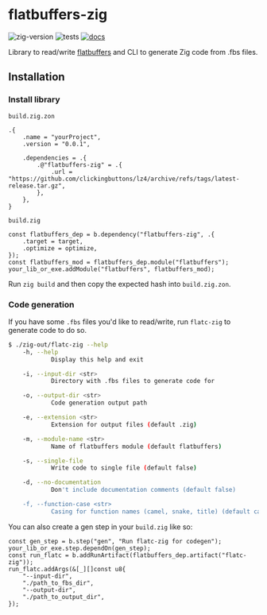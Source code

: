 # flatbuffers-zig

![zig-version](https://img.shields.io/badge/dynamic/yaml?url=https%3A%2F%2Fraw.githubusercontent.com%2Fclickingbuttons%2Fflatbuffers-zig%2Fmaster%2F.github%2Fworkflows%2Ftest.yml&query=%24.jobs.test.steps%5B1%5D.with.version&label=zig-version)
![tests](https://github.com/clickingbuttons/flatbuffers-zig/actions/workflows/test.yml/badge.svg)
[![docs](https://github.com/clickingbuttons/flatbuffers-zig/actions/workflows/publish_docs.yml/badge.svg)](https://clickingbuttons.github.io/flatbuffers-zig)

Library to read/write [flatbuffers](https://flatbuffers.dev/flatbuffers_internals.html) and CLI to generate Zig code from .fbs files.

## Installation

### Install library
`build.zig.zon`
```zig
.{
    .name = "yourProject",
    .version = "0.0.1",

    .dependencies = .{
        .@"flatbuffers-zig" = .{
            .url = "https://github.com/clickingbuttons/lz4/archive/refs/tags/latest-release.tar.gz",
        },
    },
}
```

`build.zig`
```zig
const flatbuffers_dep = b.dependency("flatbuffers-zig", .{
    .target = target,
    .optimize = optimize,
});
const flatbuffers_mod = flatbuffers_dep.module("flatbuffers");
your_lib_or_exe.addModule("flatbuffers", flatbuffers_mod);
```

Run `zig build` and then copy the expected hash into `build.zig.zon`.

### Code generation

If you have some `.fbs` files you'd like to read/write, run `flatc-zig` to generate code to do so.

```sh
$ ./zig-out/flatc-zig --help
    -h, --help
            Display this help and exit

    -i, --input-dir <str>
            Directory with .fbs files to generate code for

    -o, --output-dir <str>
            Code generation output path

    -e, --extension <str>
            Extension for output files (default .zig)

    -m, --module-name <str>
            Name of flatbuffers module (default flatbuffers)

    -s, --single-file
            Write code to single file (default false)

    -d, --no-documentation
            Don't include documentation comments (default false)

    -f, --function-case <str>
            Casing for function names (camel, snake, title) (default camel)
```

You can also create a gen step  in your `build.zig` like so:
```zig
const gen_step = b.step("gen", "Run flatc-zig for codegen");
your_lib_or_exe.step.dependOn(gen_step);
const run_flatc = b.addRunArtifact(flatbuffers_dep.artifact("flatc-zig"));
run_flatc.addArgs(&[_][]const u8{
    "--input-dir",
    "./path_to_fbs_dir",
    "--output-dir",
    "./path_to_output_dir",
});
```

